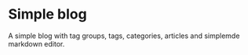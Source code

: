 # Simple blog

A simple blog with tag groups, tags, categories, articles and simplemde markdown editor.
